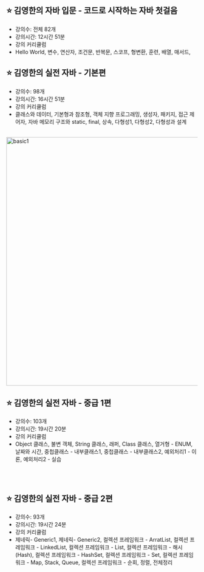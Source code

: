 <br>

## ⭐ 김영한의 자바 입문 - 코드로 시작하는 자바 첫걸음 
* 강의수: 전체 82개
* 강의시간: 12시간 51분
* 강의 커리큘럼
* Hello World, 변수, 연산자, 조건문, 반복문, 스코프, 형변환, 훈련, 배열, 매서드,
  <br>

## ⭐ 김영한의 실전 자바 - 기본편 
* 강의수: 98개
* 강의시간: 16시간 51분
* 강의 커리큘럼
* 클래스와 데이터, 기본형과 참조형, 객체 지향 프로그래밍, 생성자, 패키지, 접근 제어자, 자바 메모리 구조와 static, final, 상속, 다형성1, 다형성2, 다형성과 설계
 <br>
<img width="1026" height="655" alt="basic1" src="https://github.com/user-attachments/assets/7ec4ce4f-272f-45f8-9c05-c868f295ecbb" />
 <br>
  
## ⭐ 김영한의 실전 자바 - 중급 1편 
* 강의수: 103개
* 강의시간: 19시간 20분
* 강의 커리큘럼
* Object 클래스, 불변 객체, String 클래스, 래퍼, Class 클래스, 열거형 - ENUM, 날짜와 시간, 중첩클래스 - 내부클래스1, 중첩클래스 - 내부클래스2, 예외처리1 - 이론, 예외처리2 - 실습
 <br>
 <br>

  ## ⭐ 김영한의 실전 자바 - 중급 2편 
* 강의수: 93개
* 강의시간: 19시간 24분
* 강의 커리큘럼
* 제네릭- Generic1, 제네릭- Generic2, 컬렉션 프레임워크 - ArratList, 컬렉션 프레임워크 - LinkedList, 컬렉션 프레임워크 - List, 컬렉션 프레임워크 - 해시(Hash), 컬렉션 프레임워크 - HashSet, 컬렉션 프레임워크 - Set, 컬렉션 프레임워크 - Map, Stack, Queue, 컬렉션 프레임워크 - 순회, 정렬, 전체정리


  

  
  
